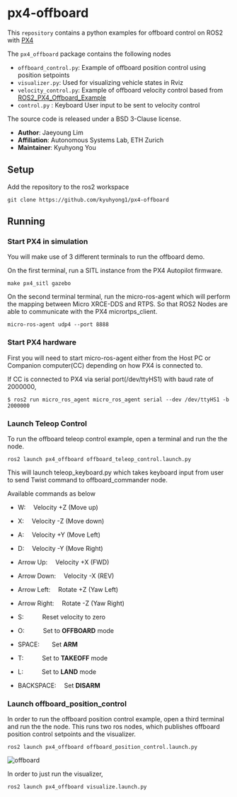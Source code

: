 # px4-offboard
This `repository` contains a python examples for offboard control on ROS2 with [PX4](https://px4.io/)

The `px4_offboard` package contains the following nodes
- `offboard_control.py`: Example of offboard position control using position setpoints
- `visualizer.py`: Used for visualizing vehicle states in Rviz
- `velocity_control.py`: Example of offboard velocity control based from [ROS2_PX4_Offboard_Example](https://github.com/ARK-Electronics/ROS2_PX4_Offboard_Example)
- `control.py` : Keyboard User input to be sent to velocity control

The source code is released under a BSD 3-Clause license.

- **Author**: Jaeyoung Lim
- **Affiliation**: Autonomous Systems Lab, ETH Zurich
- **Maintainer**: Kyuhyong You

## Setup
Add the repository to the ros2 workspace
```
git clone https://github.com/kyuhyong1/px4-offboard
```

## Running

### Start PX4 in simulation

You will make use of 3 different terminals to run the offboard demo.

On the first terminal, run a SITL instance from the PX4 Autopilot firmware.
```
make px4_sitl gazebo
```

On the second terminal terminal, run the micro-ros-agent which will perform the mapping between Micro XRCE-DDS and RTPS. So that ROS2 Nodes are able to communicate with the PX4 micrortps_client.
```
micro-ros-agent udp4 --port 8888
```

### Start PX4 hardware

First you will need to start micro-ros-agent either from the Host PC or Companion computer(CC) depending on how PX4 is connected to.

If CC is connected to PX4 via serial port(/dev/ttyHS1) with baud rate of 2000000,
```
$ ros2 run micro_ros_agent micro_ros_agent serial --dev /dev/ttyHS1 -b 2000000
```

### Launch Teleop Control

To run the offboard teleop control example, open a terminal and run the the node.
```
ros2 launch px4_offboard offboard_teleop_control.launch.py
```

This will launch teleop_keyboard.py which takes keyboard input from user to send Twist command to offboard_commander node.  

Available commands as below

- W: &emsp;Velocity +Z (Move up)
- X: &emsp;Velocity -Z (Move down)
- A: &emsp;Velocity +Y (Move Left)
- D: &emsp;Velocity -Y (Move Right)

- Arrow Up: &emsp;Velocity +X (FWD)
- Arrow Down: &emsp;Velocity -X (REV)
- Arrow Left: &emsp;Rotate +Z (Yaw Left)
- Arrow Right: &emsp;Rotate -Z (Yaw Right)

- S:&emsp;&emsp;&emsp;Reset velocity to zero
- O:&emsp;&emsp;&emsp;Set to **OFFBOARD** mode
- SPACE:&emsp;&emsp;Set **ARM**
- T:&emsp;&emsp;&emsp;Set to **TAKEOFF** mode
- L:&emsp;&emsp;&emsp;Set to **LAND** mode
- BACKSPACE: &emsp;Set **DISARM**


### Launch offboard_position_control

In order to run the offboard position control example, open a third terminal and run the the node.
This runs two ros nodes, which publishes offboard position control setpoints and the visualizer.
```
ros2 launch px4_offboard offboard_position_control.launch.py
```

![offboard](https://user-images.githubusercontent.com/5248102/194742116-64b93fcb-ec99-478d-9f4f-f32f7f06e9fd.gif)

In order to just run the visualizer,
```
ros2 launch px4_offboard visualize.launch.py
```
